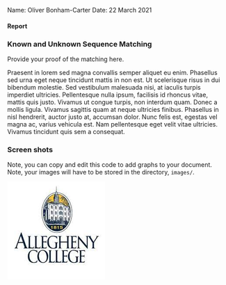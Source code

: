 Name: Oliver Bonham-Carter
Date: 22 March 2021


#### Report

### Known and Unknown Sequence Matching
Provide your proof of the matching here.


Praesent in lorem sed magna convallis semper aliquet eu enim. Phasellus sed urna eget neque tincidunt mattis in non est. Ut scelerisque risus in dui bibendum molestie. Sed vestibulum malesuada nisi, at iaculis turpis imperdiet ultricies. Pellentesque nulla ipsum, facilisis id rhoncus vitae, mattis quis justo. Vivamus ut congue turpis, non interdum quam. Donec a mollis ligula. Vivamus sagittis quam at neque ultricies finibus. Phasellus in nisl hendrerit, auctor justo at, accumsan dolor. Nunc felis est, egestas vel magna ac, varius vehicula est. Nam pellentesque eget velit vitae ultricies. Vivamus tincidunt quis sem a consequat.




### Screen shots
Note, you can copy and edit this code to add graphs to your document. Note, your images will have to be stored in the directory, `images/`.

![Screenshot](images/ac.jpg)
